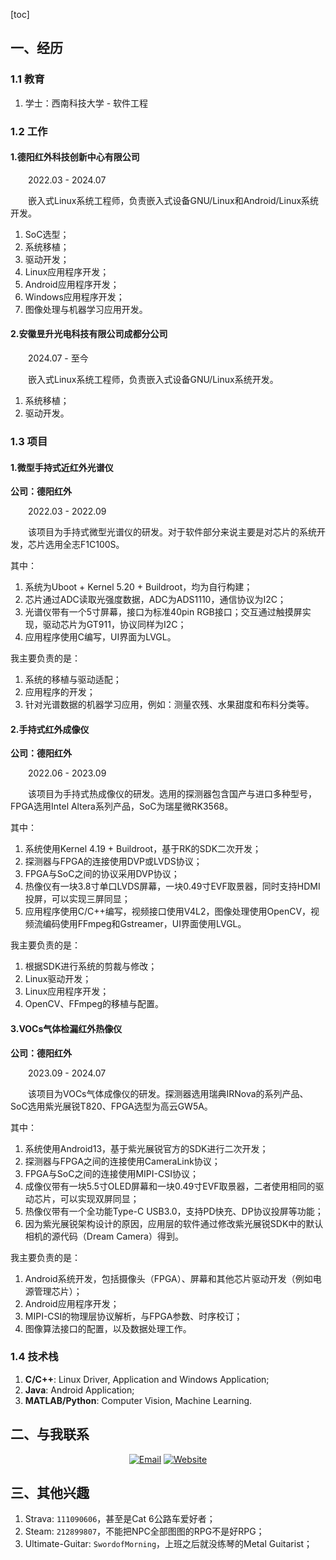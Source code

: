 [toc]

## 一、经历

### 1.1 教育

1. 学士：西南科技大学 - 软件工程

### 1.2 工作

#### 1.德阳红外科技创新中心有限公司

&emsp;&emsp;2022.03 - 2024.07

&emsp;&emsp;嵌入式Linux系统工程师，负责嵌入式设备GNU/Linux和Android/Linux系统开发。

1. SoC选型；
2. 系统移植；
3. 驱动开发；
4. Linux应用程序开发；
5. Android应用程序开发；
6. Windows应用程序开发；
7. 图像处理与机器学习应用开发。

#### 2.安徽昱升光电科技有限公司成都分公司

&emsp;&emsp;2024.07 - 至今

&emsp;&emsp;嵌入式Linux系统工程师，负责嵌入式设备GNU/Linux系统开发。

1. 系统移植；
2. 驱动开发。

### 1.3 项目

#### 1.微型手持式近红外光谱仪
**公司：德阳红外**

&emsp;&emsp;2022.03 - 2022.09

&emsp;&emsp;该项目为手持式微型光谱仪的研发。对于软件部分来说主要是对芯片的系统开发，芯片选用全志F1C100S。

其中：

1. 系统为Uboot + Kernel 5.20 + Buildroot，均为自行构建；
2. 芯片通过ADC读取光强度数据，ADC为ADS1110，通信协议为I2C；
3. 光谱仪带有一个5寸屏幕，接口为标准40pin RGB接口；交互通过触摸屏实现，驱动芯片为GT911，协议同样为I2C；
4. 应用程序使用C编写，UI界面为LVGL。

我主要负责的是：

1. 系统的移植与驱动适配；
2. 应用程序的开发；
3. 针对光谱数据的机器学习应用，例如：测量农残、水果甜度和布料分类等。

#### 2.手持式红外成像仪
**公司：德阳红外**

&emsp;&emsp;2022.06 - 2023.09

&emsp;&emsp;该项目为手持式热成像仪的研发。选用的探测器包含国产与进口多种型号，FPGA选用Intel Altera系列产品，SoC为瑞星微RK3568。

其中：

1. 系统使用Kernel 4.19 + Buildroot，基于RK的SDK二次开发；
2. 探测器与FPGA的连接使用DVP或LVDS协议；
3. FPGA与SoC之间的协议采用DVP协议；
4. 热像仪有一块3.8寸单口LVDS屏幕，一块0.49寸EVF取景器，同时支持HDMI投屏，可以实现三屏同显；
5. 应用程序使用C/C++编写，视频接口使用V4L2，图像处理使用OpenCV，视频流编码使用FFmpeg和Gstreamer，UI界面使用LVGL。

我主要负责的是：

1. 根据SDK进行系统的剪裁与修改；
2. Linux驱动开发；
3. Linux应用程序开发；
4. OpenCV、FFmpeg的移植与配置。

#### 3.VOCs气体检漏红外热像仪
**公司：德阳红外**

&emsp;&emsp;2023.09 - 2024.07

&emsp;&emsp;该项目为VOCs气体成像仪的研发。探测器选用瑞典IRNova的系列产品、SoC选用紫光展锐T820、FPGA选型为高云GW5A。

其中：

1. 系统使用Android13，基于紫光展锐官方的SDK进行二次开发；
2. 探测器与FPGA之间的连接使用CameraLink协议；
3. FPGA与SoC之间的连接使用MIPI-CSI协议；
4. 成像仪带有一块5.5寸OLED屏幕和一块0.49寸EVF取景器，二者使用相同的驱动芯片，可以实现双屏同显；
5. 热像仪带有一个全功能Type-C USB3.0，支持PD快充、DP协议投屏等功能；
6. 因为紫光展锐架构设计的原因，应用层的软件通过修改紫光展锐SDK中的默认相机的源代码（Dream Camera）得到。

我主要负责的是：

1. Android系统开发，包括摄像头（FPGA）、屏幕和其他芯片驱动开发（例如电源管理芯片）；
2. Android应用程序开发；
3. MIPI-CSI的物理层协议解析，与FPGA参数、时序校订；
4. 图像算法接口的配置，以及数据处理工作。

### 1.4 技术栈

1. **C/C++**: Linux Driver, Application and Windows Application;
2. **Java**: Android Application;
3. **MATLAB/Python**: Computer Vision, Machine Learning.

## 二、与我联系

<p align="center">
<a href="mailto:master@xiaojintao.email
"><img alt="Email" src="https://img.shields.io/badge/Email-master@xiaojintao.email-blue?style=flat-square&logo=gmail"></a> <a href="https://github.com/SwordofMorning"><img alt="Website" src="https://img.shields.io/badge/Github-SwordofMorning-blue?style=flat-square&logo=google-chrome"></a>
</p>

## 三、其他兴趣

1. Strava: `111090606`，甚至是Cat 6公路车爱好者；
2. Steam: `212899807`，不能把NPC全部图图的RPG不是好RPG；
3. Ultimate-Guitar: `SwordofMorning`，上班之后就没练琴的Metal Guitarist；